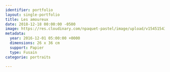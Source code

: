 ```yaml
---
identifier: portfolio
layout: single-portfolio
title: Les amoureux
date: 2018-12-18 00:00:00 -0500
image: https://res.cloudinary.com/npaquet-pastel/image/upload/v1545154346/Les-amoureux-fusain-26-X-36-cm-2016.jpg
metadata:
  year: 2016-12-01 05:00:00 +0000
  dimensions: 26 x 36 cm
  support: Papier
  type: Fusain
categorie: portraits

---
```


